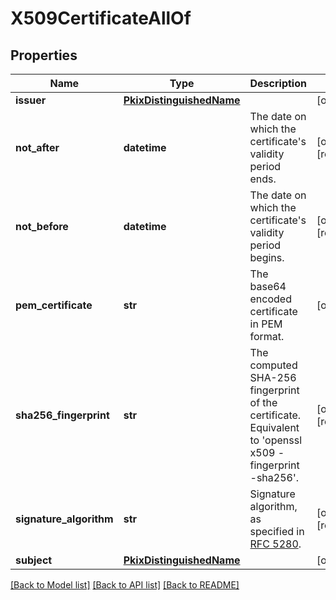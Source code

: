 # X509CertificateAllOf

## Properties
Name | Type | Description | Notes
------------ | ------------- | ------------- | -------------
**issuer** | [**PkixDistinguishedName**](PkixDistinguishedName.md) |  | [optional] 
**not_after** | **datetime** | The date on which the certificate&#39;s validity period ends.   | [optional] [readonly] 
**not_before** | **datetime** | The date on which the certificate&#39;s validity period begins.   | [optional] [readonly] 
**pem_certificate** | **str** | The base64 encoded certificate in PEM format.   | [optional] 
**sha256_fingerprint** | **str** | The computed SHA-256 fingerprint of the certificate. Equivalent to &#39;openssl x509 -fingerprint -sha256&#39;.   | [optional] [readonly] 
**signature_algorithm** | **str** | Signature algorithm, as specified in [RFC 5280](https://tools.ietf.org/html/rfc5280).   | [optional] [readonly] 
**subject** | [**PkixDistinguishedName**](PkixDistinguishedName.md) |  | [optional] 

[[Back to Model list]](../README.md#documentation-for-models) [[Back to API list]](../README.md#documentation-for-api-endpoints) [[Back to README]](../README.md)


